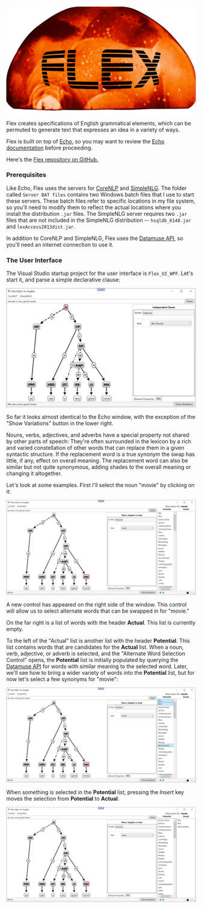 ![Flex logo](/images/FlexLogo.png)

Flex creates specifications of English grammatical elements, which can be permuted to generate text that expresses an idea in a variety of ways.

Flex is built on top of [Echo](https://github.com/GregWickham/Echo), so you may want to review the [Echo documentation](https://gregwickham.github.io/Echo/) before proceeding.

Here's the [Flex repository on GitHub.](https://github.com/GregWickham/Flex)

### Prerequisites

Like Echo, Flex uses the servers for [CoreNLP](https://stanfordnlp.github.io/CoreNLP/) and [SimpleNLG](https://github.com/simplenlg/simplenlg).  The folder called `Server BAT files` contains two Windows batch files that I use to start these servers.  These batch files refer to specific locations in my file system, so you'll need to modify them to reflect the actual locations where you install the distribution `.jar` files.  The SimpleNLG server requires two `.jar` files that are not included in the SimpleNLG distribution -- `hsqldb_6148.jar` and `lexAccess2013dist.jar`.

In addition to CoreNLP and SimpleNLG, Flex uses the [Datamuse API](https://www.datamuse.com/api/), so you'll need an internet connection to use it.

### The User Interface

The Visual Studio startup project for the user interface is `Flex_UI_WPF`.  Let's start it, and parse a simple declarative clause:

![Flex window after parsing](/images/ParsedSDC.jpg)

So far it looks almost identical to the Echo window, with the exception of the "Show Variations" button in the lower right.

Nouns, verbs, adjectives, and adverbs have a special property not shared by other parts of speech:  They're often surrounded in the lexicon by a rich and varied constellation of other words that can replace them in a given syntactic structure.  If the replacement word is a true synonym the swap has little, if any, effect on overall meaning.  The replacement word can also be similar but not quite synonymous, adding shades to the overall meaning or changing it altogether.

Let's look at some examples.  First I'll select the noun "movie" by clicking on it:

![Flex window with movie selected](/images/MovieSelected.jpg)

A new control has appeared on the right side of the window.  This control will allow us to select alternate words that can be swapped in for "movie."

On the far right is a list of words with the header **Actual**.  This list is currently empty.

To the left of the "Actual" list is another list with the header **Potential**.  This list contains words that are candidates for the **Actual** list.  When a noun, verb, adjective, or adverb is selected, and the "Alternate Word Selection Control" opens, the **Potential** list is initially populated by querying the [Datamuse API](https://www.datamuse.com/api/) for words with similar meaning to the selected word.  Later, we'll see how to bring a wider variety of words into the **Potential** list, but for now let's select a few synonyms for "movie":

![Flex window with movie synonyms selected](/images/MovieSynonymsSelected.jpg)

When something is selected in the **Potential** list, pressing the *Insert* key moves the selection from **Potential** to **Actual**:

![Flex window with movie synonyms moved to actual](/images/MovieSynonymsMovedToActual.jpg)

